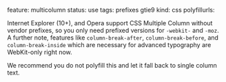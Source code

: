 feature: multicolumn
status: use
tags: prefixes gtie9
kind: css
polyfillurls:

Internet Explorer (10+), and Opera support CSS Multiple Column without vendor prefixes, so you only need prefixed versions for `-webkit-` and `-moz`. A further note, features like `column-break-after`, `column-break-before`, and `column-break-inside` which are necessary for advanced typography are WebKit-only right now. 

We recommend you do not polyfill this and let it fall back to single column text.
